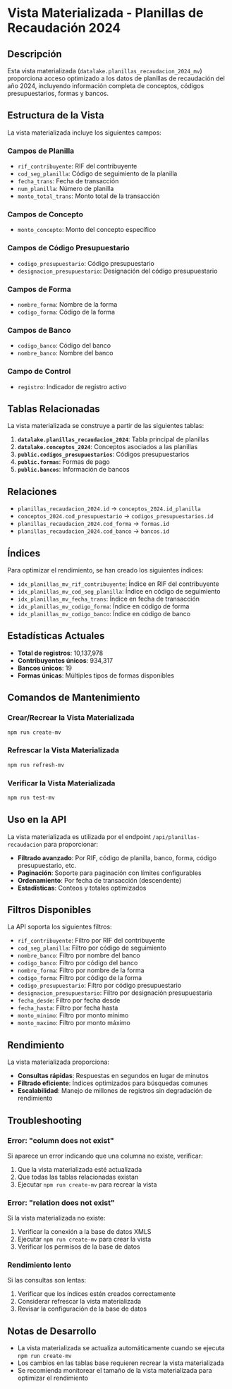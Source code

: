 # Vista Materializada - Planillas de Recaudación 2024

## Descripción

Esta vista materializada (`datalake.planillas_recaudacion_2024_mv`) proporciona acceso optimizado a los datos de planillas de recaudación del año 2024, incluyendo información completa de conceptos, códigos presupuestarios, formas y bancos.

## Estructura de la Vista

La vista materializada incluye los siguientes campos:

### Campos de Planilla
- `rif_contribuyente`: RIF del contribuyente
- `cod_seg_planilla`: Código de seguimiento de la planilla
- `fecha_trans`: Fecha de transacción
- `num_planilla`: Número de planilla
- `monto_total_trans`: Monto total de la transacción

### Campos de Concepto
- `monto_concepto`: Monto del concepto específico

### Campos de Código Presupuestario
- `codigo_presupuestario`: Código presupuestario
- `designacion_presupuestario`: Designación del código presupuestario

### Campos de Forma
- `nombre_forma`: Nombre de la forma
- `codigo_forma`: Código de la forma

### Campos de Banco
- `codigo_banco`: Código del banco
- `nombre_banco`: Nombre del banco

### Campo de Control
- `registro`: Indicador de registro activo

## Tablas Relacionadas

La vista materializada se construye a partir de las siguientes tablas:

1. **`datalake.planillas_recaudacion_2024`**: Tabla principal de planillas
2. **`datalake.conceptos_2024`**: Conceptos asociados a las planillas
3. **`public.codigos_presupuestarios`**: Códigos presupuestarios
4. **`public.formas`**: Formas de pago
5. **`public.bancos`**: Información de bancos

## Relaciones

- `planillas_recaudacion_2024.id` → `conceptos_2024.id_planilla`
- `conceptos_2024.cod_presupuestario` → `codigos_presupuestarios.id`
- `planillas_recaudacion_2024.cod_forma` → `formas.id`
- `planillas_recaudacion_2024.cod_banco` → `bancos.id`

## Índices

Para optimizar el rendimiento, se han creado los siguientes índices:

- `idx_planillas_mv_rif_contribuyente`: Índice en RIF del contribuyente
- `idx_planillas_mv_cod_seg_planilla`: Índice en código de seguimiento
- `idx_planillas_mv_fecha_trans`: Índice en fecha de transacción
- `idx_planillas_mv_codigo_forma`: Índice en código de forma
- `idx_planillas_mv_codigo_banco`: Índice en código de banco

## Estadísticas Actuales

- **Total de registros**: 10,137,978
- **Contribuyentes únicos**: 934,317
- **Bancos únicos**: 19
- **Formas únicas**: Múltiples tipos de formas disponibles

## Comandos de Mantenimiento

### Crear/Recrear la Vista Materializada

```bash
npm run create-mv
```

### Refrescar la Vista Materializada

```bash
npm run refresh-mv
```

### Verificar la Vista Materializada

```bash
npm run test-mv
```

## Uso en la API

La vista materializada es utilizada por el endpoint `/api/planillas-recaudacion` para proporcionar:

- **Filtrado avanzado**: Por RIF, código de planilla, banco, forma, código presupuestario, etc.
- **Paginación**: Soporte para paginación con límites configurables
- **Ordenamiento**: Por fecha de transacción (descendente)
- **Estadísticas**: Conteos y totales optimizados

## Filtros Disponibles

La API soporta los siguientes filtros:

- `rif_contribuyente`: Filtro por RIF del contribuyente
- `cod_seg_planilla`: Filtro por código de seguimiento
- `nombre_banco`: Filtro por nombre del banco
- `codigo_banco`: Filtro por código del banco
- `nombre_forma`: Filtro por nombre de la forma
- `codigo_forma`: Filtro por código de la forma
- `codigo_presupuestario`: Filtro por código presupuestario
- `designacion_presupuestario`: Filtro por designación presupuestaria
- `fecha_desde`: Filtro por fecha desde
- `fecha_hasta`: Filtro por fecha hasta
- `monto_minimo`: Filtro por monto mínimo
- `monto_maximo`: Filtro por monto máximo

## Rendimiento

La vista materializada proporciona:

- **Consultas rápidas**: Respuestas en segundos en lugar de minutos
- **Filtrado eficiente**: Índices optimizados para búsquedas comunes
- **Escalabilidad**: Manejo de millones de registros sin degradación de rendimiento

## Troubleshooting

### Error: "column does not exist"

Si aparece un error indicando que una columna no existe, verificar:

1. Que la vista materializada esté actualizada
2. Que todas las tablas relacionadas existan
3. Ejecutar `npm run create-mv` para recrear la vista

### Error: "relation does not exist"

Si la vista materializada no existe:

1. Verificar la conexión a la base de datos XMLS
2. Ejecutar `npm run create-mv` para crear la vista
3. Verificar los permisos de la base de datos

### Rendimiento lento

Si las consultas son lentas:

1. Verificar que los índices estén creados correctamente
2. Considerar refrescar la vista materializada
3. Revisar la configuración de la base de datos

## Notas de Desarrollo

- La vista materializada se actualiza automáticamente cuando se ejecuta `npm run create-mv`
- Los cambios en las tablas base requieren recrear la vista materializada
- Se recomienda monitorear el tamaño de la vista materializada para optimizar el rendimiento 